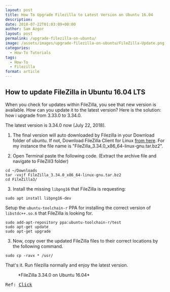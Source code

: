 ```yaml
---
layout: post
title: How To Upgrade Filezilla to Latest Version on Ubuntu 16.04
description: 
date: 2018-07-22T01:03:09+00:00
author: Sam Azgor
layout: post
permalink: /upgrade-filezilla-on-ubuntu/
image: /assets/images/upgrade-filezilla-on-ubuntu/FileZilla-Update.png
categories:
  - How-To Tutorials
tags:
  - How-To
  - Filezilla
format: article
---
```


<h2>How to update FileZilla in Ubuntu 16.04 LTS</h2>

When you check for updates within FileZilla, you see that new version is available. How can you update it to the latest version? Here is the solution: how i upgrade from 3.33.0 to 3.34.0.

The latest version is 3.34.0 now (July 22, 2018).

1) The final version will auto downloaded by Filezilla in your Download folder of ubuntu. If not, Download FileZilla Client for Linux <a href="https://filezilla-project.org/download.php?type=client">from here</a>. For my instance the file name is "FileZilla_3.34.0_x86_64-linux-gnu.tar.bz2".

2) Open Terminal paste the following code. (Extract the archive file and navigate to FileZill3 folder)

```
cd ~/Downloads
tar -vxjf FileZilla_3.34.0_x86_64-linux-gnu.tar.bz2
cd FileZilla3/
```

3) Install the missing `libpng16` that FileZilla is requesting:

```
sudo apt install libpng16-dev
```

Setup the `ubuntu-toolchain-r` PPA for installing the correct version of `libstdc++.so.6` that FileZilla is looking for.

```
sudo add-apt-repository ppa:ubuntu-toolchain-r/test
sudo apt-get update
sudo apt-get upgrade
```

3) Now, copy over the updated FileZilla files to their correct locations by the following command.

```
sudo cp -ravx * /usr/
```

That's it. Run filezilla normally and enjoy the latest version.

<figure>
<amp-img src="/assets/images/upgrade-filezilla-on-ubuntu/Filezilla3.34.0.png" alt="Update FileZilla on Ubuntu" width="600" height="337" layout="responsive">
</amp-img>
<figcaption>*FileZilla 3.34.0 on Ubuntu 16.04* 
</figcaption>
</figure>

<pre>Ref: <a href="https://askubuntu.com/a/1000276" target="_blank">Click</a></pre>
